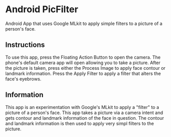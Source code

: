 # Android PicFilter
 Android App that uses Google MLkit to apply simple filters to a picture of a person's face.
 
Instructions
----------------
To use this app, press the Floating Action Button to open the camera. The phone's
default camera app will open allowing you to take a picture. After the picture is taken, press either the Process Image to
apply face contour or landmark information. Press the Apply Filter to apply a filter that alters the face's eyebrows.

Information
---------------
This app is an experimentation with Google's MLkit to apply a "filter" to a picture of a person's face. This app takes a 
picture via a camera intent and gets contour and landmark information of the face in question. The contour and landmark 
information is then used to apply very simpl filters to the picture.

